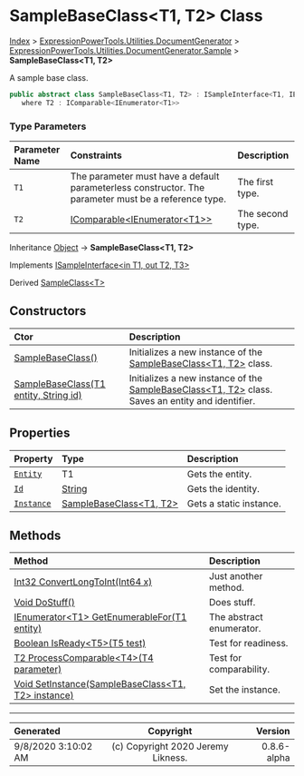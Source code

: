 ﻿# SampleBaseClass&lt;T1, T2> Class

[Index](../index.md) > [ExpressionPowerTools.Utilities.DocumentGenerator](ExpressionPowerTools.Utilities.DocumentGenerator.a.md) > [ExpressionPowerTools.Utilities.DocumentGenerator.Sample](ExpressionPowerTools.Utilities.DocumentGenerator.Sample.n.md) > **SampleBaseClass<T1, T2>**

A sample base class.

```csharp
public abstract class SampleBaseClass<T1, T2> : ISampleInterface<T1, IEnumerator<T1>, T2>
   where T2 : IComparable<IEnumerator<T1>>
```

### Type Parameters

| Parameter Name | Constraints | Description |
| :-- | :-- | :-- |
| `T1` | The parameter must have a default parameterless constructor. The parameter must be a reference type. | The first type. |
| `T2` | [IComparable&lt;IEnumerator&lt;T1>>](https://docs.microsoft.com/dotnet/api/system.icomparable-1) | The second type. |

Inheritance [Object](https://docs.microsoft.com/dotnet/api/system.object) → **SampleBaseClass&lt;T1, T2>**

Implements  [ISampleInterface&lt;in T1, out T2, T3>](ExpressionPowerTools.Utilities.DocumentGenerator.Sample.ISampleInterface`3.i.md) 

Derived  [SampleClass&lt;T>](ExpressionPowerTools.Utilities.DocumentGenerator.Sample.SampleClass`1.cs.md) 

## Constructors

| Ctor | Description |
| :-- | :-- |
| [SampleBaseClass()](ExpressionPowerTools.Utilities.DocumentGenerator.Sample.SampleBaseClass`2.ctor.md#samplebaseclass) | Initializes a new instance of the [SampleBaseClass&lt;T1, T2>](ExpressionPowerTools.Utilities.DocumentGenerator.Sample.SampleBaseClass`2.cs.md) class. |
| [SampleBaseClass(T1 entity, String id)](ExpressionPowerTools.Utilities.DocumentGenerator.Sample.SampleBaseClass`2.ctor.md#samplebaseclasst1-entity-string-id) | Initializes a new instance of the [SampleBaseClass&lt;T1, T2>](ExpressionPowerTools.Utilities.DocumentGenerator.Sample.SampleBaseClass`2.cs.md) class.            Saves an entity and identifier. |
## Properties

| Property | Type | Description |
| :-- | :-- | :-- |
| [`Entity`](ExpressionPowerTools.Utilities.DocumentGenerator.Sample.SampleBaseClass`2.Entity.prop.md) | T1 | Gets the entity. |
| [`Id`](ExpressionPowerTools.Utilities.DocumentGenerator.Sample.SampleBaseClass`2.Id.prop.md) | [String](https://docs.microsoft.com/dotnet/api/system.string) | Gets the identity. |
| [`Instance`](ExpressionPowerTools.Utilities.DocumentGenerator.Sample.SampleBaseClass`2.Instance.prop.md) | [SampleBaseClass&lt;T1, T2>](ExpressionPowerTools.Utilities.DocumentGenerator.Sample.SampleBaseClass`2.cs.md) | Gets a static instance. |

## Methods

| Method | Description |
| :-- | :-- |
| [Int32 ConvertLongToInt(Int64 x)](ExpressionPowerTools.Utilities.DocumentGenerator.Sample.SampleBaseClass`2.ConvertLongToInt.m.md) | Just another method. |
| [Void DoStuff()](ExpressionPowerTools.Utilities.DocumentGenerator.Sample.SampleBaseClass`2.DoStuff.m.md) | Does stuff. |
| [IEnumerator&lt;T1> GetEnumerableFor(T1 entity)](ExpressionPowerTools.Utilities.DocumentGenerator.Sample.SampleBaseClass`2.GetEnumerableFor.m.md) | The abstract enumerator. |
| [Boolean IsReady&lt;T5>(T5 test)](ExpressionPowerTools.Utilities.DocumentGenerator.Sample.SampleBaseClass`2.IsReady.m.md) | Test for readiness. |
| [T2 ProcessComparable&lt;T4>(T4 parameter)](ExpressionPowerTools.Utilities.DocumentGenerator.Sample.SampleBaseClass`2.ProcessComparable.m.md) | Test for comparability. |
| [Void SetInstance(SampleBaseClass&lt;T1, T2> instance)](ExpressionPowerTools.Utilities.DocumentGenerator.Sample.SampleBaseClass`2.SetInstance.m.md) | Set the instance. |

---

| Generated | Copyright | Version |
| :-- | :-: | --: |
| 9/8/2020 3:10:02 AM | (c) Copyright 2020 Jeremy Likness. | 0.8.6-alpha |
